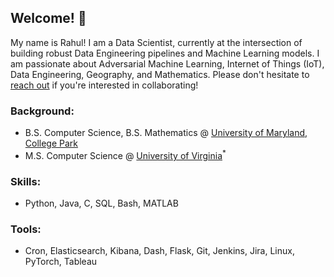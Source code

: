 ## Welcome! :wave:

My name is Rahul! I am a Data Scientist, currently at the intersection of building robust Data Engineering pipelines and Machine Learning models. I am passionate about Adversarial Machine Learning, Internet of Things (IoT), Data Engineering, Geography, and Mathematics. Please don't hesitate to [reach out](emailto:dqb5ty@virginia.edu) if you're interested in collaborating!

### Background:
- B.S. Computer Science, B.S. Mathematics @ [University of Maryland, College Park](https://umd.edu/)
- M.S. Computer Science @ [University of Virginia](https://www.virginia.edu/)<sup>*</sup>

### Skills:
- Python, Java, C, SQL, Bash, MATLAB

### Tools:
- Cron, Elasticsearch, Kibana, Dash, Flask, Git, Jenkins, Jira, Linux, PyTorch, Tableau
